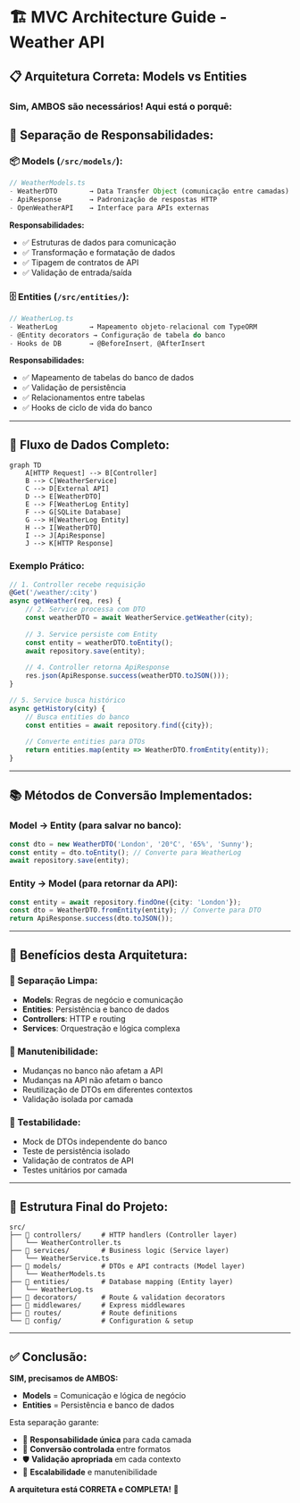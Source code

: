 # 🏗️ MVC Architecture Guide - Weather API

## 📋 **Arquitetura Correta: Models vs Entities**

### **Sim, AMBOS são necessários! Aqui está o porquê:**

## 🎯 **Separação de Responsabilidades:**

### **📦 Models (`/src/models/`):**
```typescript
// WeatherModels.ts
- WeatherDTO        → Data Transfer Object (comunicação entre camadas)
- ApiResponse       → Padronização de respostas HTTP  
- OpenWeatherAPI    → Interface para APIs externas
```

**Responsabilidades:**
- ✅ Estruturas de dados para comunicação
- ✅ Transformação e formatação de dados
- ✅ Tipagem de contratos de API
- ✅ Validação de entrada/saída

### **🗄️ Entities (`/src/entities/`):**
```typescript
// WeatherLog.ts
- WeatherLog        → Mapeamento objeto-relacional com TypeORM
- @Entity decorators → Configuração de tabela do banco
- Hooks de DB       → @BeforeInsert, @AfterInsert
```

**Responsabilidades:**
- ✅ Mapeamento de tabelas do banco de dados
- ✅ Validação de persistência
- ✅ Relacionamentos entre tabelas
- ✅ Hooks de ciclo de vida do banco

---

## 🔄 **Fluxo de Dados Completo:**

```mermaid
graph TD
    A[HTTP Request] --> B[Controller]
    B --> C[WeatherService]
    C --> D[External API]
    D --> E[WeatherDTO]
    E --> F[WeatherLog Entity]
    F --> G[SQLite Database]
    G --> H[WeatherLog Entity]
    H --> I[WeatherDTO]
    I --> J[ApiResponse]
    J --> K[HTTP Response]
```

### **Exemplo Prático:**

```typescript
// 1. Controller recebe requisição
@Get('/weather/:city')
async getWeather(req, res) {
    // 2. Service processa com DTO
    const weatherDTO = await WeatherService.getWeather(city);
    
    // 3. Service persiste com Entity
    const entity = weatherDTO.toEntity();
    await repository.save(entity);
    
    // 4. Controller retorna ApiResponse
    res.json(ApiResponse.success(weatherDTO.toJSON()));
}

// 5. Service busca histórico
async getHistory(city) {
    // Busca entities do banco
    const entities = await repository.find({city});
    
    // Converte entities para DTOs
    return entities.map(entity => WeatherDTO.fromEntity(entity));
}
```

---

## 📚 **Métodos de Conversão Implementados:**

### **Model → Entity (para salvar no banco):**
```typescript
const dto = new WeatherDTO('London', '20°C', '65%', 'Sunny');
const entity = dto.toEntity(); // Converte para WeatherLog
await repository.save(entity);
```

### **Entity → Model (para retornar da API):**
```typescript
const entity = await repository.findOne({city: 'London'});
const dto = WeatherDTO.fromEntity(entity); // Converte para DTO
return ApiResponse.success(dto.toJSON());
```

---

## 🎪 **Benefícios desta Arquitetura:**

### **🚀 Separação Limpa:**
- **Models**: Regras de negócio e comunicação
- **Entities**: Persistência e banco de dados
- **Controllers**: HTTP e routing
- **Services**: Orquestração e lógica complexa

### **🔧 Manutenibilidade:**
- Mudanças no banco não afetam a API
- Mudanças na API não afetam o banco
- Reutilização de DTOs em diferentes contextos
- Validação isolada por camada

### **🧪 Testabilidade:**
- Mock de DTOs independente do banco
- Teste de persistência isolado
- Validação de contratos de API
- Testes unitários por camada

---

## 📁 **Estrutura Final do Projeto:**

```
src/
├── 📂 controllers/     # HTTP handlers (Controller layer)
│   └── WeatherController.ts
├── 📂 services/        # Business logic (Service layer)  
│   └── WeatherService.ts
├── 📂 models/          # DTOs e API contracts (Model layer)
│   └── WeatherModels.ts
├── 📂 entities/        # Database mapping (Entity layer)
│   └── WeatherLog.ts
├── 📂 decorators/      # Route & validation decorators
├── 📂 middlewares/     # Express middlewares
├── 📂 routes/          # Route definitions
└── 📂 config/          # Configuration & setup
```

---

## ✅ **Conclusão:**

**SIM, precisamos de AMBOS:**
- **Models** = Comunicação e lógica de negócio
- **Entities** = Persistência e banco de dados

Esta separação garante:
- 🎯 **Responsabilidade única** para cada camada
- 🔄 **Conversão controlada** entre formatos
- 🛡️ **Validação apropriada** em cada contexto
- 🚀 **Escalabilidade** e manutenibilidade

**A arquitetura está CORRETA e COMPLETA!** 🎉
